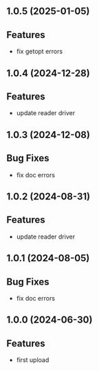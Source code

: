 ## 1.0.5 (2025-01-05)

## Features

- fix getopt errors

## 1.0.4 (2024-12-28)

## Features

- update reader driver

## 1.0.3 (2024-12-08)

## Bug Fixes

- fix doc errors

## 1.0.2 (2024-08-31)

## Features

- update reader driver

## 1.0.1 (2024-08-05)

## Bug Fixes

- fix doc errors

## 1.0.0 (2024-06-30)

## Features

- first upload
